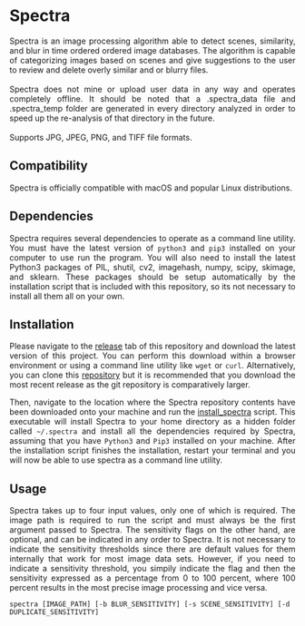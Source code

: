 # Spectra

<p align="justify">
Spectra is an image processing algorithm able to detect scenes, similarity, and blur in time ordered ordered image databases. The algorithm is capable of categorizing images based on scenes and give suggestions to the user to review and delete overly similar and or blurry files.<br><br>Spectra does not mine or upload user data in any way and operates completely offline. It should be noted that a .spectra_data file and .spectra_temp folder are generated in every directory analyzed in order to speed up the re-analysis of that directory in the future.<br><br>Supports JPG, JPEG, PNG, and TIFF file formats.
</p>

## Compatibility

<p align="justify">
Spectra is officially compatible with macOS and popular Linux distributions.
</p>

## Dependencies

<p align="justify">
Spectra requires several dependencies to operate as a command line utility. You must have the latest version of <code>python3</code> and <code>pip3</code> installed on your computer to use run the program. You will also need to install the latest Python3 packages of PIL, shutil, cv2, imagehash, numpy, scipy, skimage, and sklearn. These packages should be setup automatically by the installation script that is included with this repository, so its not necessary to install all them all on your own.
</p>

## Installation

<p align="justify">
Please navigate to the <a href="https://github.com/nalinahuja22/spectra/releases">release</a> tab of this repository and download the latest version of this project. You can perform this download within a browser environment or using a command line utility like <code>wget</code> or <code>curl</code>. Alternatively, you can clone this <a href="https://github.com/nalinahuja22/spectra">repository</a> but it is recommended that you download the most recent release as the git repository is comparatively larger.
</p>

<p align="justify">
Then, navigate to the location where the Spectra repository contents have been downloaded onto your machine and run the <a href="https://github.com/nalinahuja22/spectra/blob/master/install_spectra">install_spectra</a> script. This executable will install Spectra to your home directory as a hidden folder called <code>~/.spectra</code> and install all the dependencies required by Spectra, assuming that you have <code>Python3</code> and <code>Pip3</code> installed on your machine. After the installation script finishes the installation, restart your terminal and you will now be able to use spectra as a command line utility.
</p>

## Usage

<p align="justify">
Spectra takes up to four input values, only one of which is required. The image path is required to run the script and must always be the first argument passed to Spectra. The sensitivity flags on the other hand, are optional, and can be indicated in any order to Spectra. It is not necessary to indicate the sensitivity thresholds since there are default values for them internally that work for most image data sets. However, if you need to indicate a sensitivity threshold, you simpily indicate the flag and then the sensitivity expressed as a percentage from 0 to 100 percent, where 100 percent results in the most precise image processing and vice versa.
</p>

```
spectra [IMAGE_PATH] [-b BLUR_SENSITIVITY] [-s SCENE_SENSITIVITY] [-d DUPLICATE_SENSITIVITY] 
```
